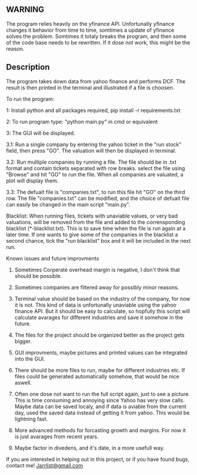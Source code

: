 ## WARNING
The program relies heavily on the yfinance API. Unfortunally yfinance changes it behavior from time to time, somtimes a update of yfinance solves the problem. Somtimes it totaly breaks the program, and then some of the code base needs to be rewritten. If it dose not work, this might be the reason. 

## Description


The program takes down data from yahoo finance and performs DCF. 
The result is then printed in the terminal and illustrated if a file is choosen. 

To run the program:

1: Install python and all packages required, pip install -r requirements.txt

2: To run program type: "python main.py" in cmd or equivalent 

3: The GUI will be displayed. 

3.1: Run a single company by entering the yahoo ticket in the "run stock" field, then press "GO". 
The valuation will then be displayed in terminal. 

3.2: Run multiple companies by running a file. The file should be in .txt format and contain tickets 
separated with row breaks. select the file using "Browse" and hit "GO" to run the file. When 
all companies are valuated, a plot will display them. 

3.3: The defualt file is "companies.txt", to run this file hit "GO" on the third row. 
The file "companies.txt" can be modified, and the choice of defualt file can easily 
be changed in the main script "main.py".


Blacklist: When running files, tickets with unaviable values, or very bad valuations, will be removed from the file and added to the corrensponding blacklist (*-blacklist.txt). This is to save time when the file is run again at a later time. If one wants to give some of the companies in the blacklist a second chance, tick the "run blacklist" box and it will be included in the next run.  



Known issues and future improvments

1. Sometimes Corperate overhead margin is negative, I don't think that should be possible. 

2. Sometimes companies are filtered away for possibly minor reasons. 

3. Terminal value should be based on the industry of the company, for now it is not. This kind of data is unfortunally unaviable using the yahoo finance API. But it should be easy to calculate, so hopfully this script will calculate avarages for different industries and save it somehow in the future.

4. The files for the project should be organized better as the project gets bigger.  

5. GUI improvments, maybe pictures and printed values can be integrated into the GUI. 

6. There should be more files to run, maybe for different industries etc. If files could be generated automatically somehow, that would be nice aswell. 

7. Often one dose not want to run the full script again, just to see a picture. This is time consuming and annoying since Yahoo has very slow calls. Maybe data can be saved localy, and if data is aviable from the current day, used the saved data instead of getting it from yahoo. This would be lightning fast. 

8. More advanced methods for forcasting growth and margins. For now it is just avarages from recent years. 

9. Maybe factor in divedens, and it's date, in a more usefull way.    



If you are interested in helping out in this project, or if you have found bugs, contact me! Jarrlist@gmail.com
